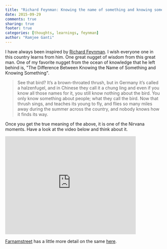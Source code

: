 ```yaml
---
title: "Richard Feynman: Knowing the name of something and knowing something"
date: 2015-09-29
comments: true
sharing: true
footer: true
categories: [thoughts, learnings, feynman]
author: "Ramjee Ganti"
---
```


I have always been inspired by [Richard Feynman](http://www.feynman.com/). I wish everyone one in this country learns from him. One great nugget of wisdom from this great man. One of my favorite nugget from the ocean of knowledge that he left behind is, "The Difference Between Knowing the Name of Something and Knowing Something".

> See that bird? It’s a brown-throated thrush, but in Germany it’s called a halzenfugel, and in Chinese they call it a chung ling and even if you know all those names for it, you still know nothing about the bird. You only know something about people; what they call the bird. Now that thrush sings, and teaches its young to fly, and flies so many miles away during the summer across the country, and nobody knows how it finds its way.

Once you get the true meaning of the above, it is one of the Nirvana moments. Have a look at the video below and think about it.

<iframe width="420" height="315" src="https://www.youtube.com/embed/ga_7j72CVlc" frameborder="0" allowfullscreen></iframe>

[Farnamstreet](https://www.farnamstreetblog.com) has a little more detail on the same [here](https://www.farnamstreetblog.com/2015/01/richard-feynman-knowing-something/).
